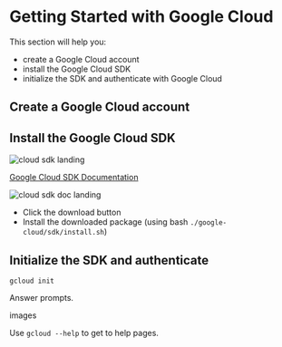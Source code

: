 # Getting Started with Google Cloud


This section will help you:

- create a Google Cloud account
- install the Google Cloud SDK
- initialize the SDK and authenticate with Google Cloud


## Create a Google Cloud account


## Install the Google Cloud SDK

![cloud sdk landing](/_static/images/cloud_sdk_landing.png)


[Google Cloud SDK Documentation](https://cloud.google.com/sdk/docs/)

![cloud sdk doc landing](/_static/images/cloud_sdk_doc_landing.png)

- Click the download button
- Install the downloaded package (using bash `./google-cloud/sdk/install.sh`)

## Initialize the SDK and authenticate

`gcloud init`

Answer prompts.

images

Use `gcloud --help` to get to help pages.
